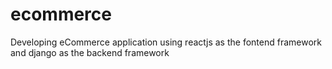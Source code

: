 # ecommerce
Developing eCommerce application using reactjs as the fontend framework and django as the backend framework
